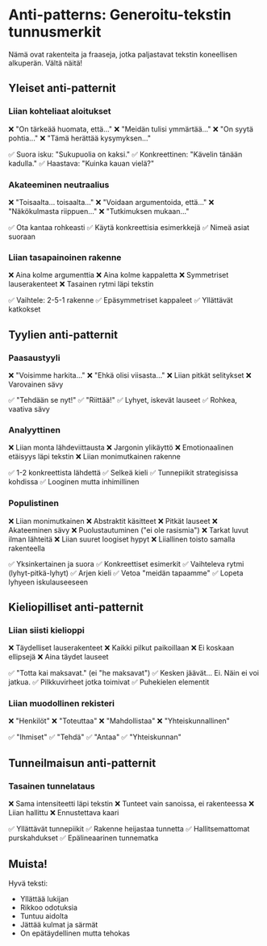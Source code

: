# Anti-patterns: Generoitu-tekstin tunnusmerkit

Nämä ovat rakenteita ja fraaseja, jotka paljastavat tekstin koneellisen alkuperän. Vältä näitä!

## Yleiset anti-patternit

### Liian kohteliaat aloitukset
❌ "On tärkeää huomata, että..."
❌ "Meidän tulisi ymmärtää..."
❌ "On syytä pohtia..."
❌ "Tämä herättää kysymyksen..."

✅ Suora isku: "Sukupuolia on kaksi."
✅ Konkreettinen: "Kävelin tänään kadulla."
✅ Haastava: "Kuinka kauan vielä?"

### Akateeminen neutraalius
❌ "Toisaalta... toisaalta..."
❌ "Voidaan argumentoida, että..."
❌ "Näkökulmasta riippuen..."
❌ "Tutkimuksen mukaan..."

✅ Ota kantaa rohkeasti
✅ Käytä konkreettisia esimerkkejä
✅ Nimeä asiat suoraan

### Liian tasapainoinen rakenne
❌ Aina kolme argumenttia
❌ Aina kolme kappaletta
❌ Symmetriset lauserakenteet
❌ Tasainen rytmi läpi tekstin

✅ Vaihtele: 2-5-1 rakenne
✅ Epäsymmetriset kappaleet
✅ Yllättävät katkokset

## Tyylien anti-patternit

### Paasaustyyli
❌ "Voisimme harkita..."
❌ "Ehkä olisi viisasta..."
❌ Liian pitkät selitykset
❌ Varovainen sävy

✅ "Tehdään se nyt!"
✅ "Riittää!"
✅ Lyhyet, iskevät lauseet
✅ Rohkea, vaativa sävy

### Analyyttinen
❌ Liian monta lähdeviittausta
❌ Jargonin ylikäyttö
❌ Emotionaalinen etäisyys läpi tekstin
❌ Liian monimutkainen rakenne

✅ 1-2 konkreettista lähdettä
✅ Selkeä kieli
✅ Tunnepiikit strategisissa kohdissa
✅ Looginen mutta inhimillinen

### Populistinen
❌ Liian monimutkainen
❌ Abstraktit käsitteet
❌ Pitkät lauseet
❌ Akateeminen sävy
❌ Puolustautuminen ("ei ole rasismia")
❌ Tarkat luvut ilman lähteitä
❌ Liian suuret loogiset hypyt
❌ Liiallinen toisto samalla rakenteella

✅ Yksinkertainen ja suora
✅ Konkreettiset esimerkit
✅ Vaihteleva rytmi (lyhyt-pitkä-lyhyt)
✅ Arjen kieli
✅ Vetoa "meidän tapaamme"
✅ Lopeta lyhyeen iskulauseeseen

## Kieliopilliset anti-patternit

### Liian siisti kielioppi
❌ Täydelliset lauserakenteet
❌ Kaikki pilkut paikoillaan
❌ Ei koskaan ellipsejä
❌ Aina täydet lauseet

✅ "Totta kai maksavat." (ei "he maksavat")
✅ Kesken jäävät... Ei. Näin ei voi jatkua.
✅ Pilkkuvirheet jotka toimivat
✅ Puhekielen elementit

### Liian muodollinen rekisteri
❌ "Henkilöt"
❌ "Toteuttaa"
❌ "Mahdollistaa"
❌ "Yhteiskunnallinen"

✅ "Ihmiset"
✅ "Tehdä"
✅ "Antaa"
✅ "Yhteiskunnan"

## Tunneilmaisun anti-patternit

### Tasainen tunnelataus
❌ Sama intensiteetti läpi tekstin
❌ Tunteet vain sanoissa, ei rakenteessa
❌ Liian hallittu
❌ Ennustettava kaari

✅ Yllättävät tunnepiikit
✅ Rakenne heijastaa tunnetta
✅ Hallitsemattomat purskahdukset
✅ Epälineaarinen tunnematka

## Muista!

Hyvä teksti:
- Yllättää lukijan
- Rikkoo odotuksia
- Tuntuu aidolta
- Jättää kulmat ja särmät
- On epätäydellinen mutta tehokas